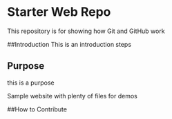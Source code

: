 # Starter Web Repo

This repository is for showing how Git and GitHub work

##Introduction
This is an introduction steps
## Purpose
this is a purpose

Sample website with plenty of files for demos

##How to Contribute
